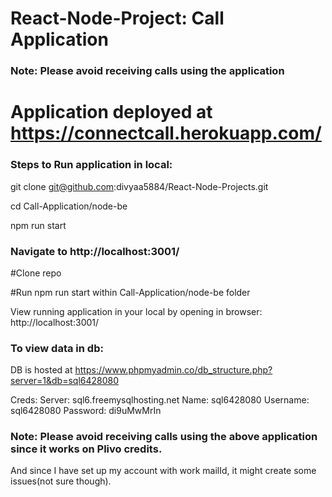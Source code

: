 # React-Node-Project: Call Application
### Note:  Please avoid receiving calls using the application
# Application deployed at https://connectcall.herokuapp.com/


### Steps to Run application in local:

 git clone git@github.com:divyaa5884/React-Node-Projects.git
 
 cd Call-Application/node-be
 
 npm run start
 
 
 ### Navigate to http://localhost:3001/


#Clone repo

#Run npm run start within Call-Application/node-be folder


View running application in your local by opening in browser:  http://localhost:3001/

### To view data in db:
DB is hosted at https://www.phpmyadmin.co/db_structure.php?server=1&db=sql6428080

Creds:
Server: sql6.freemysqlhosting.net
Name: sql6428080
Username: sql6428080
Password: di9uMwMrIn


### Note:  Please avoid receiving calls using the above application since it works on Plivo credits.
And since I have set up my account with work mailId, it might create some issues(not sure though).
